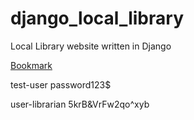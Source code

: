 # django_local_library
Local Library website written in Django

[Bookmark](https://developer.mozilla.org/en-US/docs/Learn/Server-side/Django/Authentication#password_reset_templates)

test-user
password123$

user-librarian
5krB&VrFw2qo^xyb